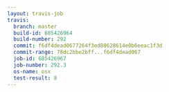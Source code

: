 ```yaml
---
layout: travis-job
travis:
  branch: master
  build-id: 685426964
  build-number: 292
  commit: f6df4dead0677264f3ed88628614e0b6eeac1f3d
  commit-range: 78dc2bbe2bff...f6df4dead067
  job-id: 685426967
  job-number: 292.3
  os-name: osx
  test-result: 0
---
```

